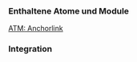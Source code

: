 ### Enthaltene Atome und Module
[ATM: Anchorlink](../../atoms/anchorlink/anchorlink.html)

### Integration


